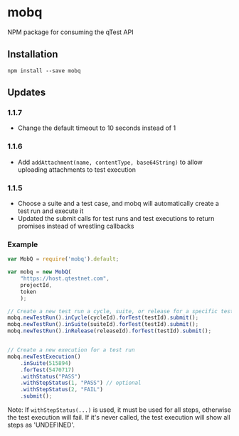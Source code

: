 # mobq
NPM package for consuming the qTest API


## Installation
`npm install --save mobq`

## Updates
### 1.1.7
* Change the default timeout to 10 seconds instead of 1
### 1.1.6
* Add `addAttachment(name, contentType, base64String)` to allow uploading attachments to test execution
### 1.1.5
* Choose a suite and a test case, and mobq will automatically create a test run and execute it
* Updated the submit calls for test runs and test executions to return promises instead of wrestling callbacks


### Example
```javascript
var MobQ = require('mobq').default;

var mobq = new MobQ(
	"https://host.qtestnet.com",
	projectId,
	token
	);

// Create a new test run a cycle, suite, or release for a specific test case
mobq.newTestRun().inCycle(cycleId).forTest(testId).submit();
mobq.newTestRun().inSuite(suiteId).forTest(testId).submit();
mobq.newTestRun().inRelease(releaseId).forTest(testId).submit();


// Create a new execution for a test run
mobq.newTestExecution()
	.inSuite(515894)
	.forTest(5470717)
	.withStatus("PASS")
	.withStepStatus(1, "PASS") // optional
	.withStepStatus(2, "FAIL")
	.submit();
```

Note: If `withStepStatus(...)` is used, it must be used for all steps,
otherwise the test execution will fail.
If it's never called, the test execution will show all steps as 'UNDEFINED'.



